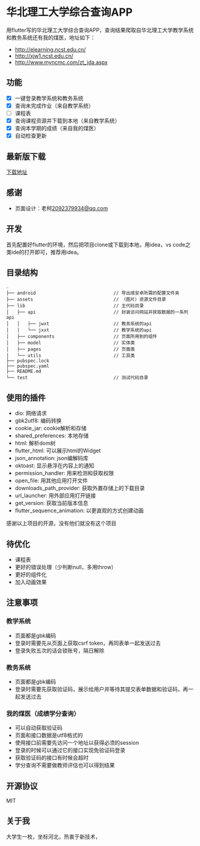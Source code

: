 # 华北理工大学综合查询APP

用flutter写的华北理工大学综合查询APP，查询结果爬取自华北理工大学教学系统和教务系统还有我的煤医，地址如下：

- http://elearning.ncst.edu.cn/
- http://xjw1.ncst.edu.cn/
- http://www.myncmc.com/zt_jda.aspx

## 功能

- [x] 一键登录教学系统和教务系统
- [x] 查询未完成作业（来自教学系统）
- [ ] 课程表
- [x] 查询课程资源并下载到本地（来自教学系统）
- [x] 查询本学期的成绩（来自我的煤医）
- [x] 自动检查更新

## 最新版下载

[下载地址](../../releases/latest)

## 感谢

- 页面设计：老柯<2092379934@qq.com>

## 开发

首先配置好flutter的环境，然后把项目clone或下载到本地，用idea，vs code之类ide的打开即可，推荐用idea。

## 目录结构

```
.
├── android                             // 导出成安卓所需的配置文件夹
├── assets                              // （图片）资源文件目录
├── lib                                 // 主代码目录
│   ├── api                             // 封装访问网站并获取数据的一系列api
│   │   ├── jwxt                        // 教务系统的api
│   │   └── jxxt                        // 教学系统的api
│   ├── components                      // 页面所用到的组件
│   ├── model                           // 实体类
│   ├── pages                           // 页面类
│   └── utils                           // 工具类
├── pubspec.lock
├── pubspec.yaml
├── README.md
└── test                                // 测试代码目录
```

## 使用的插件

- dio: 网络请求
- gbk2utf8: 编码转换
- cookie_jar: cookie解析和存储
- shared_preferences: 本地存储
- html: 解析dom树
- flutter_html: 可以展示html的Widget
- json_annotation: json编解码库
- oktoast: 显示悬浮在内容上的通知
- permission_handler: 用来检测和获取权限
- open_file: 用其他应用打开文件
- downloads_path_provider: 获取外置存储上的下载目录
- url_launcher: 用外部应用打开链接
- get_version: 获取当前版本信息
- flutter_sequence_animation: 以更直观的方式创建动画

感谢以上项目的开源，没有他们就没有这个项目

## 待优化

- 课程表
- 更好的错误处理（少判断null，多用throw）
- 更好的组件化
- 加入动画效果

## 注意事项

### 教学系统

- 页面都是gbk编码
- 登录时需要先从页面上获取csrf token，再同表单一起发送过去
- 登录失败五次的话会锁账号，隔日解除

### 教务系统

- 页面都是gbk编码
- 登录时需要先获取验证码，展示给用户并等待其提交表单数据和验证码，再一起发送过去

### 我的煤医（成绩学分查询）

- 可以自动获取验证码
- 页面和接口数据是utf8格式的
- 使用接口前需要先访问一个地址以获得必须的session
- 登录的时候可以通过它的接口实现免验证码登录
- 获取验证码的接口有时候会超时
- 学分查询不需要做教师评估也可以得到结果

## 开源协议

MIT

## 关于我

大学生一枚，坐标河北，热衷于新技术，